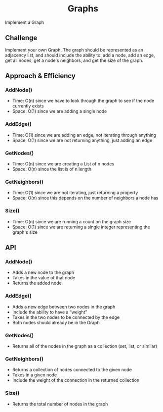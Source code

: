 <h1 align="center">Graphs</h1>
Implement a Graph

## Challenge
Implement your own Graph. The graph should be represented as an adjacency list, and should include the ability to: add a node, add an edge, get all nodes, get a node's neighbors, and get the size of the graph.

## Approach & Efficiency
### AddNode()
 - Time: O(n) since we have to look through the graph to see if the node currently exists
 - Space: O(1) since we are adding a single node

### AddEdge()
 - Time: O(1) since we are adding an edge, not iterating through anything
 - Space: O(1) since we are not returning anything, just adding an edge

### GetNodes()
 - Time: O(n) since we are creating a List of n nodes
 - Space: O(n) since the list is of n length

### GetNeighbors()
 - Time: O(1) since we are not iterating, just returning a property
 - Space: O(n) since this depends on the number of neighbors a node has

### Size()
 - Time: O(n) since we are running a count on the graph size
 - Space: O(1) since we are returning a single integer representing the graph's size

## API
### AddNode()
 - Adds a new node to the graph
 - Takes in the value of that node
 - Returns the added node

### AddEdge()
 - Adds a new edge between two nodes in the graph
 - Include the ability to have a “weight”
 - Takes in the two nodes to be connected by the edge
 - Both nodes should already be in the Graph

### GetNodes()
 - Returns all of the nodes in the graph as a collection (set, list, or similar)

### GetNeighbors()
 - Returns a collection of nodes connected to the given node
 - Takes in a given node
 - Include the weight of the connection in the returned collection

### Size()
 - Returns the total number of nodes in the graph
